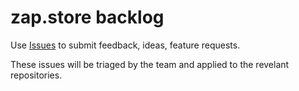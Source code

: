 # zap.store backlog

Use [Issues](/zapstore/backlog/issues) to submit feedback, ideas, feature requests.

These issues will be triaged by the team and applied to the revelant repositories.
